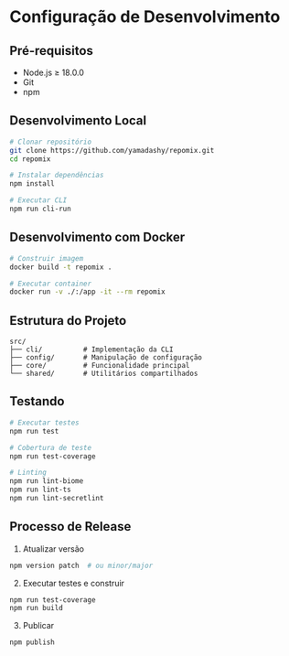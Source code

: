 # Configuração de Desenvolvimento

## Pré-requisitos

- Node.js ≥ 18.0.0
- Git
- npm

## Desenvolvimento Local

```bash
# Clonar repositório
git clone https://github.com/yamadashy/repomix.git
cd repomix

# Instalar dependências
npm install

# Executar CLI
npm run cli-run
```

## Desenvolvimento com Docker

```bash
# Construir imagem
docker build -t repomix .

# Executar container
docker run -v ./:/app -it --rm repomix
```

## Estrutura do Projeto

```
src/
├── cli/          # Implementação da CLI
├── config/       # Manipulação de configuração
├── core/         # Funcionalidade principal
└── shared/       # Utilitários compartilhados
```

## Testando

```bash
# Executar testes
npm run test

# Cobertura de teste
npm run test-coverage

# Linting
npm run lint-biome
npm run lint-ts
npm run lint-secretlint
```

## Processo de Release

1. Atualizar versão
```bash
npm version patch  # ou minor/major
```

2. Executar testes e construir
```bash
npm run test-coverage
npm run build
```

3. Publicar
```bash
npm publish
